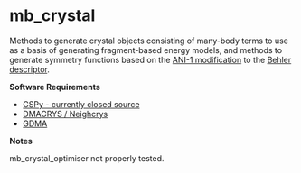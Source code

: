 # mb_crystal
Methods to generate crystal objects consisting of many-body terms to use as a basis of generating fragment-based energy models, and methods to generate symmetry functions based on the [ANI-1 modification](https://pubs.rsc.org/en/content/articlelanding/2017/sc/c6sc05720a#!divAbstract) to the [Behler descriptor](https://journals.aps.org/prl/abstract/10.1103/PhysRevLett.98.146401).

**Software Requirements**
- [CSPy - currently closed source](https://pubs.acs.org/doi/abs/10.1021/acs.jctc.5b01112)
- [DMACRYS / Neighcrys](http://www.chem.ucl.ac.uk/cposs/dmacrys/index.html)
- [GDMA](http://www-stone.ch.cam.ac.uk/pub/gdma/)

**Notes**

mb_crystal_optimiser not properly tested.
